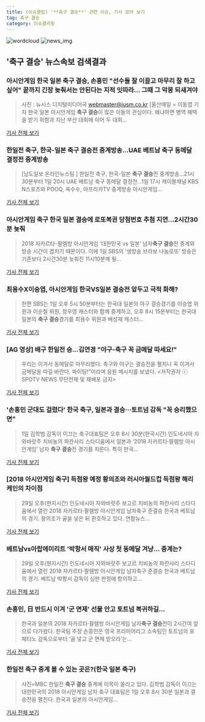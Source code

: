 ```yaml
---
title: (이슈클립) '**축구 결승**' 관련 이슈, 기사 모아 보기
tag: 축구 결승
category: 이슈클리핑
---
```

![wordcloud](https://s3.ap-northeast-2.amazonaws.com/lyrics101-wordcloud/2018-09-01-1535793443.png)
![news_img](https://user-images.githubusercontent.com/42597476/44507050-1206f400-a6e4-11e8-8d98-7ffbfebb353f.png)
## **'**축구 결승**'** 뉴스속보 검색결과
### 아시안게임 한국 일본 **축구 결승**, 손흥민 "선수들 잘 이끌고 마무리 잘 하고 싶어" 끝까지 긴장 늦춰서는 안된다는 지적 잇따라... 그때 그 악몽 되새겨야 

>사진 : 뉴시스 디지털미디어국 webmaster@iusm.co.kr [울산매일 = 이동엽 기자 한국 일본 아시안게임 **축구 결승**이 많은 이들의 관심이다. 왜냐하면 병역 혜택을 받기 위함과 지난 부산 대회에 이어 두 대회...

<a href="http://www.iusm.co.kr/news/articleView.html?idxno=814765" target="_blank">기사 전체 보기</a>

### 한일전 축구, 한국-일본 **축구 결승**전 중계방송...UAE 베트남 축구 동메달 결정전 중계방송

>[남도일보 온라인뉴스팀 ] 한일전 축구, 한국-일본 **축구 결승**전 중계방송...21시 30분부터 1일 20시 UAE 베트남 축구 동메달 결정전...1일 17시 캐이블채널 KBS N스포츠와 POOQ, 옥수수, 아프리카TV 중계방송 아시안게임...

<a href="http://www.namdonews.com/news/articleView.html?idxno=488442" target="_blank">기사 전체 보기</a>

### 아시안게임 축구 한국 일본 결승에 로또복권 당첨번호 추첨 지연...2시간30분 늦춰

>2018 자카르타-팔렘방 아시안게임 ’대한민국 vs 일본’ 남자**축구 결승**전 중계와 방송 시간이 겹치기 때문이다. 이에 1일 SBS의 ‘생방송 브라보 나눔로또’ 방송은 기존보다 2시간30분 늦춰진 11시10분께 될...

<a href="http://www.kookje.co.kr/news2011/asp/newsbody.asp?code=0600&key=20180901.99099000054" target="_blank">기사 전체 보기</a>

### 최용수X이승엽, 아시안게임 한국VS일본 결승전 앞두고 극적 화해?

>한편 SBS는 1일 오후 5시 50분부터는 한국대 일본의 야구 결승경기를 이승엽 위원과 이순철 위원, 정우영 캐스터와 함께 중계하고, 오후 8시 15분부터는 한국대 일본의 **축구 결승**경기를 최용수 위원과 배성재 캐스터...

<a href="http://www.mydaily.co.kr/new_yk/html/read.php?newsid=201809011704746737&ext=na" target="_blank">기사 전체 보기</a>

### [AG 영상] 배구 한일전 승…김연경 "야구-축구 꼭 금메달 따세요!"

>우리는 이겨서 동메달로 마무리했다. 축구와 야구는 결승전을 펼치니 꼭 이겨서 금메달을 따길 바란다. 파이팅!”이라며 응원 메시지를 보냈다. <저작권자 ⓒ SPOTV NEWS 무단전재 및 재배포 금지>

<a href="http://www.spotvnews.co.kr/?mod=news&act=articleView&idxno=234316" target="_blank">기사 전체 보기</a>

### '손흥민 군대도 걸렸다' 한국 축구, 일본과 결승···토트넘 감독 "꼭 승리했으면"

>1일 김학범 감독이 이끄는 축구대표팀은 오후 8시 30분(한국시간) 인도네시아 자와바랏주 치비농의 파칸사리 스타디움에서 일본과 ‘2018 자카르타·팔렘방 아시안게임’ 남자 **축구 결승**전 경기를 치른다. 특히 한국...

<a href="http://www.sedaily.com/NewsView/1S4GVUFGOT" target="_blank">기사 전체 보기</a>

### [2018 아시안게임 축구] 득점왕 예정 황의조와 러시아월드컵 득점왕 해리 케인의 차이점

>29일 오후(현지시간) 인도네시아 자와바랏주 보고르 치비농의 파칸사리 스타디움에서 열린 2018 자카르타·팔렘방 아시안게임 남자축구 준결승 한국과 베트남의 경기. 황의조가 골을 넣은 뒤 환호하고 있다. 연합뉴스...

<a href="http://news.imaeil.com/Sports/2018083113543970862" target="_blank">기사 전체 보기</a>

### 베트남vs아랍에미리트 '박항서 매직' 사상 첫 동메달 겨냥… 중계는?

>29일 오후(현지시간) 인도네시아 자와바랏주 보고르 치비농의 파칸사리 스타디움에서 열린 2018 자카르타·팔렘방 아시안게임 남자축구 준결승 한국과 베트남의 경기. 베트남 박항서 감독이 심판 판정에 항의하고...

<a href="http://www.kyeongin.com/main/view.php?key=20180901001649179" target="_blank">기사 전체 보기</a>

### 손흥민, 日 반드시 이겨 '군 면제' 선물 안고 토트넘 복귀하길…

>  한국과 일본의 2018 자카르타·팔렘방 아시안게임 남자**축구 결승**전이 2시간여 앞으로 다가왔다. 한국팀 주장 손흥민은 영국 프리미어리그 소속팀인 토트넘의 포체티노 감독으로부터 ‘골 넣고 군 면제 받으라’는...

<a href="http://www.segye.com/content/html/2018/09/01/20180901001220.html?OutUrl=naver" target="_blank">기사 전체 보기</a>

### 한일전 축구 중계 볼 수 있는 곳은?(한국 일본 축구)

>사진=MBC 한일전 **축구 결승** 중계에 이목이 쏠리고 있다. 김학범 감독이 이끄는 대한민국의 2018 아시안게임 남자 축구 대표팀은 1일 오후 8시 30분 일본과 결승전을 펼친다. 한국과 일본의 아시안게임...

<a href="http://www.nextdaily.co.kr/news/article.html?id=20180901800029" target="_blank">기사 전체 보기</a>



